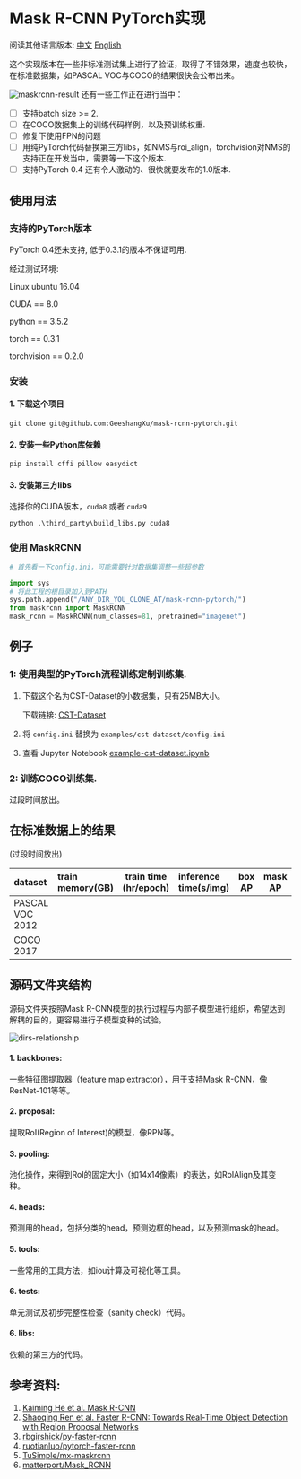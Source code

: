 # Mask R-CNN PyTorch实现 

阅读其他语言版本: [中文](./README.zh.md) [English](./README.md) 

这个实现版本在一些非标准测试集上进行了验证，取得了不错效果，速度也较快，在标准数据集，如PASCAL VOC与COCO的结果很快会公布出来。

![maskrcnn-result](http://chuantu.biz/t6/250/1520606201x-1404795469.png)
还有一些工作正在进行当中：

- [ ] 支持batch size >= 2.
- [ ] 在COCO数据集上的训练代码样例，以及预训练权重.
- [ ] 修复下使用FPN的问题
- [ ] 用纯PyTorch代码替换第三方libs，如NMS与roi_align，torchvision对NMS的支持正在开发当中，需要等一下这个版本.
- [ ] 支持PyTorch 0.4 还有令人激动的、很快就要发布的1.0版本.

## 使用用法

### 支持的PyTorch版本
PyTorch 0.4还未支持, 低于0.3.1的版本不保证可用. 

经过测试环境:

Linux ubuntu 16.04

CUDA == 8.0

python == 3.5.2

torch == 0.3.1

torchvision == 0.2.0

### 安装

#### 1. 下载这个项目
 `git clone git@github.com:GeeshangXu/mask-rcnn-pytorch.git`
 
#### 2. 安装一些Python库依赖

`pip install cffi pillow easydict`

#### 3. 安装第三方libs
选择你的CUDA版本，`cuda8` 或者 `cuda9`

`python .\third_party\build_libs.py cuda8`

### 使用 MaskRCNN

```python
# 首先看一下config.ini，可能需要针对数据集调整一些超参数

import sys
# 将此工程的根目录加入到PATH
sys.path.append("/ANY_DIR_YOU_CLONE_AT/mask-rcnn-pytorch/")
from maskrcnn import MaskRCNN
mask_rcnn = MaskRCNN(num_classes=81, pretrained="imagenet")
``` 
 
## 例子
### 1: 使用典型的PyTorch流程训练定制训练集.
1. 下载这个名为CST-Dataset的小数据集，只有25MB大小。

    下载链接: [CST-Dataset](https://github.com/GeeshangXu/cst-dataset)

2. 将 `config.ini` 替换为 `examples/cst-dataset/config.ini`

3. 查看 Jupyter Notebook [example-cst-dataset.ipynb](./examples/cst-dataset/example-cst-dataset.ipynb)

### 2: 训练COCO训练集.

过段时间放出。

## 在标准数据上的结果 
(过段时间放出)

| dataset | train memory(GB) | train time (hr/epoch) |inference time(s/img) |box AP| mask AP |
| :---------------|:--------|---|:-----|----|----|
| PASCAL VOC 2012 |  |  | | | |
| COCO 2017       |  |  | | | |


## 源码文件夹结构

源码文件夹按照Mask R-CNN模型的执行过程与内部子模型进行组织，希望达到解耦的目的，更容易进行子模型变种的试验。

![dirs-relationship](http://chuantu.biz/t6/267/1522230494x-1404795469.jpg)

#### 1. backbones: 
一些特征图提取器（feature map extractor），用于支持Mask R-CNN，像ResNet-101等等。

#### 2. proposal:
提取RoI(Region of Interest)的模型，像RPN等。

#### 3. pooling:
池化操作，来得到RoI的固定大小（如14x14像素）的表达，如RoIAlign及其变种。

#### 4. heads:
预测用的head，包括分类的head，预测边框的head，以及预测mask的head。

#### 5. tools:
一些常用的工具方法，如iou计算及可视化等工具。

#### 6. tests:
单元测试及初步完整性检查（sanity check）代码。

#### 6. libs:
依赖的第三方的代码。


## 参考资料:

1. [Kaiming He et al. Mask R-CNN](https://arxiv.org/abs/1703.06870)
2. [Shaoqing Ren et al. Faster R-CNN: Towards Real-Time Object Detection with Region Proposal Networks](https://arxiv.org/abs/1506.01497)
3. [rbgirshick/py-faster-rcnn](https://github.com/rbgirshick/py-faster-rcnn)
4. [ruotianluo/pytorch-faster-rcnn](ruotianluo/pytorch-faster-rcnn)
5. [TuSimple/mx-maskrcnn](https://github.com/TuSimple/mx-maskrcnn)
6. [matterport/Mask_RCNN](https://github.com/matterport/Mask_RCNN)
